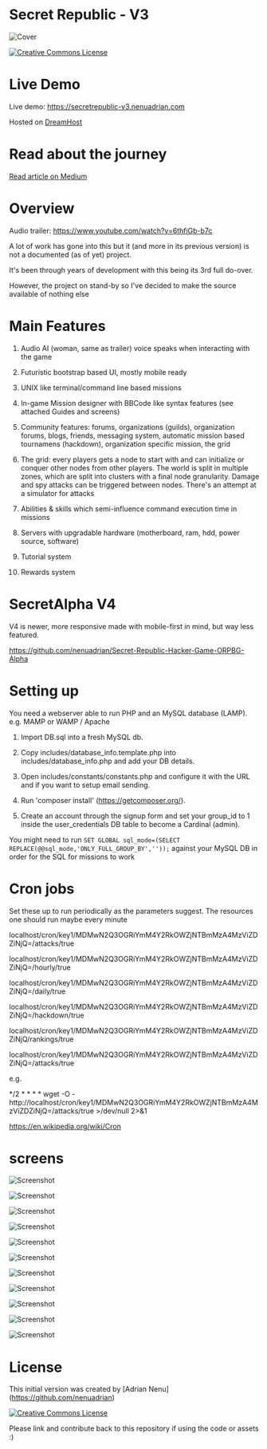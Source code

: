 # Secret Republic - V3

<p align="center">

![Cover](screens/cover.jpg)

<a rel="license" href="http://creativecommons.org/licenses/by/4.0/"><img alt="Creative Commons License" style="border-width:0" src="https://i.creativecommons.org/l/by/4.0/88x31.png" /></a>

</p>


# Live Demo

Live demo: https://secretrepublic-v3.nenuadrian.com

Hosted on [DreamHost](https://mbsy.co/dreamhost/92571715)

# Read about the journey

[Read article on Medium](https://medium.com/@adrian.n/secret-republic-open-sourced-hacker-simulation-futuristic-rpg-browser-based-game-php-843d393cb9d7)

# Overview

Audio trailer: https://www.youtube.com/watch?v=6thfiGb-b7c

A lot of work has gone into this but it (and more in its previous version) is not a documented (as of yet) project.

It's been through years of development with this being its 3rd full do-over.

However, the project on stand-by so I've decided to make the source available of nothing else

# Main Features

1. Audio AI (woman, same as trailer) voice speaks when interacting with the game

2. Futuristic bootstrap based UI, mostly mobile ready

3. UNIX like terminal/command line based missions

4. In-game Mission designer with BBCode like syntax features (see attached Guides and screens)

5. Community features: forums, organizations (guilds), organization forums, blogs, friends, messaging system, automatic mission based tournamens (hackdown), organization specific mission, the grid

6. The grid: every players gets a node to start with and can initialize or conquer other nodes from other players. The world is split in multiple zones, which are split into clusters with a final node granularity. Damage and spy attacks can be triggered between nodes. There's an attempt at a simulator for attacks

7. Abilities & skills which semi-influence command execution time in missions

8. Servers with upgradable hardware (motherboard, ram, hdd, power source, software)

9. Tutorial system

10. Rewards system

# SecretAlpha V4 

V4 is newer, more responsive made with mobile-first in mind, but way less featured.

https://github.com/nenuadrian/Secret-Republic-Hacker-Game-ORPBG-Alpha

# Setting up

You need a webserver able to run PHP and an MySQL database (LAMP). e.g. MAMP or WAMP / Apache

1. Import DB.sql into a fresh MySQL db.

2. Copy includes/database_info.template.php into includes/database_info.php and add your DB details.

3. Open includes/constants/constants.php and configure it with the URL and if you want to setup email sending.

4. Run 'composer install' (https://getcomposer.org/).

5. Create an account through the signup form and set your group_id to 1 inside the user_credentials DB table to become a Cardinal (admin).


You might need to run `SET GLOBAL sql_mode=(SELECT REPLACE(@@sql_mode,'ONLY_FULL_GROUP_BY',''));` against your MySQL DB in order for the SQL for missions to work

# Cron jobs

Set these up to run periodically as the parameters suggest. The resources one should run maybe every minute

localhost/cron/key1/MDMwN2Q3OGRiYmM4Y2RkOWZjNTBmMzA4MzViZDZiNjQ=/attacks/true

localhost/cron/key1/MDMwN2Q3OGRiYmM4Y2RkOWZjNTBmMzA4MzViZDZiNjQ=/hourly/true

localhost/cron/key1/MDMwN2Q3OGRiYmM4Y2RkOWZjNTBmMzA4MzViZDZiNjQ=/daily/true

localhost/cron/key1/MDMwN2Q3OGRiYmM4Y2RkOWZjNTBmMzA4MzViZDZiNjQ=/hackdown/true

localhost/cron/key1/MDMwN2Q3OGRiYmM4Y2RkOWZjNTBmMzA4MzViZDZiNjQ/rankings/true

localhost/cron/key1/MDMwN2Q3OGRiYmM4Y2RkOWZjNTBmMzA4MzViZDZiNjQ=/attacks/true

e.g.

*/2 * * * * wget -O - http://localhost/cron/key1/MDMwN2Q3OGRiYmM4Y2RkOWZjNTBmMzA4MzViZDZiNjQ=/attacks/true >/dev/null 2>&1

https://en.wikipedia.org/wiki/Cron

# screens

<p align="center">

![Screenshot](screens/1.jpg)

![Screenshot](screens/2.jpg)

![Screenshot](screens/3.jpg)

![Screenshot](screens/4.jpg)

![Screenshot](screens/5.jpg)

![Screenshot](screens/6.jpg)

![Screenshot](screens/7.jpg)

![Screenshot](screens/8.jpg)

![Screenshot](screens/9.jpg)

![Screenshot](screens/10.jpg)

![Screenshot](screens/11.jpg)

</p>


# License

This initial version was created by [Adrian Nenu] (https://github.com/nenuadrian) 

<a rel="license" href="http://creativecommons.org/licenses/by/4.0/"><img alt="Creative Commons License" style="border-width:0" src="https://i.creativecommons.org/l/by/4.0/88x31.png" /></a>

Please link and contribute back to this repository if using the code or assets :)
